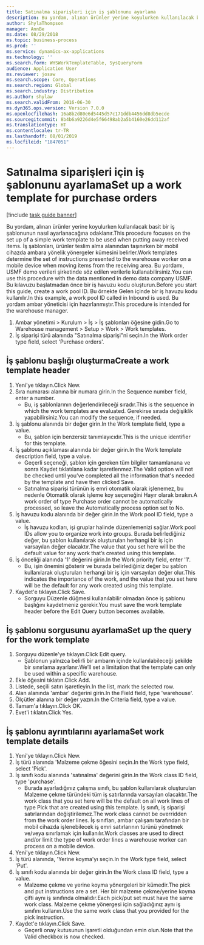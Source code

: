 ```yaml
---
title: Satınalma siparişleri için iş şablonunu ayarlama
description: Bu yordam, alınan ürünler yerine koyulurken kullanılacak basit bir iş şablonunun nasıl ayarlanacağına odaklanır.
author: ShylaThompson
manager: AnnBe
ms.date: 08/29/2018
ms.topic: business-process
ms.prod: ''
ms.service: dynamics-ax-applications
ms.technology: ''
ms.search.form: WHSWorkTemplateTable, SysQueryForm
audience: Application User
ms.reviewer: josaw
ms.search.scope: Core, Operations
ms.search.region: Global
ms.search.industry: Distribution
ms.author: shylaw
ms.search.validFrom: 2016-06-30
ms.dyn365.ops.version: Version 7.0.0
ms.openlocfilehash: 16a8b2d80e6d5445d57c171ddb4456dd8db5ecde
ms.sourcegitcommit: 8b4b6a9226d4e5f66498ab2a5b4160e26dd112af
ms.translationtype: HT
ms.contentlocale: tr-TR
ms.lasthandoff: 08/01/2019
ms.locfileid: "1847051"
---
```

# <a name="set-up-a-work-template-for-purchase-orders"></a><span data-ttu-id="99ed2-103">Satınalma siparişleri için iş şablonunu ayarlama</span><span class="sxs-lookup"><span data-stu-id="99ed2-103">Set up a work template for purchase orders</span></span>

[!include [task guide banner](../../includes/task-guide-banner.md)]

<span data-ttu-id="99ed2-104">Bu yordam, alınan ürünler yerine koyulurken kullanılacak basit bir iş şablonunun nasıl ayarlanacağına odaklanır.</span><span class="sxs-lookup"><span data-stu-id="99ed2-104">This procedure focuses on the set up of a simple work template to be used when putting away received items.</span></span> <span data-ttu-id="99ed2-105">İş şablonları, ürünler teslim alma alanından taşınırken bir mobil cihazda ambara yönelik yönergeler kümesini belirler.</span><span class="sxs-lookup"><span data-stu-id="99ed2-105">Work templates determine the set of instructions presented to the warehouse worker on a mobile device when moving items from the receiving area.</span></span> <span data-ttu-id="99ed2-106">Bu yordamı, USMF demo verileri şirketinde söz edilen verilerle kullanabilirsiniz.</span><span class="sxs-lookup"><span data-stu-id="99ed2-106">You can use this procedure with the data mentioned in demo data company USMF.</span></span> <span data-ttu-id="99ed2-107">Bu kılavuzu başlatmadan önce bir iş havuzu kodu oluşturun.</span><span class="sxs-lookup"><span data-stu-id="99ed2-107">Before you start this guide, create a work pool ID.</span></span> <span data-ttu-id="99ed2-108">Bu örnekte Gelen içinde bir iş havuzu kodu kullanılır.</span><span class="sxs-lookup"><span data-stu-id="99ed2-108">In this example, a work pool ID called in Inbound is used.</span></span> <span data-ttu-id="99ed2-109">Bu yordam ambar yöneticisi için hazırlanmıştır.</span><span class="sxs-lookup"><span data-stu-id="99ed2-109">This procedure is intended for the warehouse manager.</span></span>

1. <span data-ttu-id="99ed2-110">Ambar yönetimi > Kurulum > İş > İş şablonları öğesine gidin.</span><span class="sxs-lookup"><span data-stu-id="99ed2-110">Go to Warehouse management > Setup > Work > Work templates.</span></span>
2. <span data-ttu-id="99ed2-111">İş siparişi türü alanında "Satınalma siparişi"ni seçin.</span><span class="sxs-lookup"><span data-stu-id="99ed2-111">In the Work order type field, select 'Purchase orders'.</span></span>

## <a name="create-a-work-template-header"></a><span data-ttu-id="99ed2-112">İş şablonu başlığı oluşturma</span><span class="sxs-lookup"><span data-stu-id="99ed2-112">Create a work template header</span></span>
1. <span data-ttu-id="99ed2-113">Yeni'ye tıklayın.</span><span class="sxs-lookup"><span data-stu-id="99ed2-113">Click New.</span></span>
2. <span data-ttu-id="99ed2-114">Sıra numarası alanına bir numara girin.</span><span class="sxs-lookup"><span data-stu-id="99ed2-114">In the Sequence number field, enter a number.</span></span>
    * <span data-ttu-id="99ed2-115">Bu, iş şablonlarının değerlendirileceği sıradır.</span><span class="sxs-lookup"><span data-stu-id="99ed2-115">This is the sequence in which the work templates are evaluated.</span></span> <span data-ttu-id="99ed2-116">Gerekirse sırada değişiklik yapabilirsiniz.</span><span class="sxs-lookup"><span data-stu-id="99ed2-116">You can modify the sequence, if needed.</span></span>  
3. <span data-ttu-id="99ed2-117">İş şablonu alanında bir değer girin.</span><span class="sxs-lookup"><span data-stu-id="99ed2-117">In the Work template field, type a value.</span></span>
    * <span data-ttu-id="99ed2-118">Bu, şablon için benzersiz tanımlayıcıdır.</span><span class="sxs-lookup"><span data-stu-id="99ed2-118">This is the unique identifier for this template.</span></span>  
4. <span data-ttu-id="99ed2-119">İş şablonu açıklaması alanında bir değer girin.</span><span class="sxs-lookup"><span data-stu-id="99ed2-119">In the Work template description field, type a value.</span></span>
    * <span data-ttu-id="99ed2-120">Geçerli seçeneği, şablon için gereken tüm bilgiler tamamlanana ve sonra Kaydet tıklatılana kadar işaretlenmez.</span><span class="sxs-lookup"><span data-stu-id="99ed2-120">The Valid option will not be checked until you’ve completed all the information that's needed by the template and have then clicked Save.</span></span>  
    * <span data-ttu-id="99ed2-121">Satınalma siparişi türünün iş emri otomatik olarak işlenemez, bu nedenle Otomatik olarak işleme koy seçeneğini Hayır olarak bırakın.</span><span class="sxs-lookup"><span data-stu-id="99ed2-121">A work order of type Purchase order cannot be automatically processed, so leave the  Automatically process option set to No.</span></span>  
5. <span data-ttu-id="99ed2-122">İş havuzu kodu alanında bir değer girin.</span><span class="sxs-lookup"><span data-stu-id="99ed2-122">In the Work pool ID field, type a value.</span></span>
    * <span data-ttu-id="99ed2-123">İş havuzu kodları, işi gruplar halinde düzenlemenizi sağlar.</span><span class="sxs-lookup"><span data-stu-id="99ed2-123">Work pool IDs allow you to organize work into groups.</span></span> <span data-ttu-id="99ed2-124">Burada belirlediğiniz değer, bu şablon kullanılarak oluşturulan herhangi bir iş için varsayılan değer olacaktır.</span><span class="sxs-lookup"><span data-stu-id="99ed2-124">The value that you set here will be the default value for any work that’s created using this template.</span></span>  
6. <span data-ttu-id="99ed2-125">İş önceliği alanında '1' değerini girin.</span><span class="sxs-lookup"><span data-stu-id="99ed2-125">In the Work priority field, enter '1'.</span></span>
    * <span data-ttu-id="99ed2-126">Bu, işin önemini gösterir ve burada belirlediğiniz değer bu şablon kullanılarak oluşturulan herhangi bir iş için varsayılan değer olur.</span><span class="sxs-lookup"><span data-stu-id="99ed2-126">This indicates the importance of the work, and the value that you set here will be the default for any work created using this template.</span></span>  
7. <span data-ttu-id="99ed2-127">Kaydet'e tıklayın.</span><span class="sxs-lookup"><span data-stu-id="99ed2-127">Click Save.</span></span>
    * <span data-ttu-id="99ed2-128">Sorguyu Düzenle düğmesi kullanılabilir olmadan önce iş şablonu başlığını kaydetmeniz gerekir.</span><span class="sxs-lookup"><span data-stu-id="99ed2-128">You must save the work template header before the Edit Query button becomes available.</span></span>  

## <a name="set-up-the-query-for-the-work-template"></a><span data-ttu-id="99ed2-129">İş şablonu sorgusunu ayarlama</span><span class="sxs-lookup"><span data-stu-id="99ed2-129">Set up the query for the work template</span></span>
1. <span data-ttu-id="99ed2-130">Sorguyu düzenle'ye tıklayın.</span><span class="sxs-lookup"><span data-stu-id="99ed2-130">Click Edit query.</span></span>
    * <span data-ttu-id="99ed2-131">Şablonun yalnızca belirli bir ambarın içinde kullanılabileceği şekilde bir sınırlama ayarlanır.</span><span class="sxs-lookup"><span data-stu-id="99ed2-131">We’ll set a limitation that the template can only be used within a specific warehouse.</span></span>  
2. <span data-ttu-id="99ed2-132">Ekle öğesini tıklatın.</span><span class="sxs-lookup"><span data-stu-id="99ed2-132">Click Add.</span></span>
3. <span data-ttu-id="99ed2-133">Listede, seçili satırı işaretleyin.</span><span class="sxs-lookup"><span data-stu-id="99ed2-133">In the list, mark the selected row.</span></span>
4. <span data-ttu-id="99ed2-134">Alan alanında 'ambar' değerini girin.</span><span class="sxs-lookup"><span data-stu-id="99ed2-134">In the Field field, type 'warehouse'.</span></span>
5. <span data-ttu-id="99ed2-135">Ölçütler alanına bir değer yazın.</span><span class="sxs-lookup"><span data-stu-id="99ed2-135">In the Criteria field, type a value.</span></span>
6. <span data-ttu-id="99ed2-136">Tamam'a tıklayın.</span><span class="sxs-lookup"><span data-stu-id="99ed2-136">Click OK.</span></span>
7. <span data-ttu-id="99ed2-137">Evet'i tıklatın.</span><span class="sxs-lookup"><span data-stu-id="99ed2-137">Click Yes.</span></span>

## <a name="set-work-template-details"></a><span data-ttu-id="99ed2-138">İş şablonu ayrıntılarını ayarlama</span><span class="sxs-lookup"><span data-stu-id="99ed2-138">Set work template details</span></span>
1. <span data-ttu-id="99ed2-139">Yeni'ye tıklayın.</span><span class="sxs-lookup"><span data-stu-id="99ed2-139">Click New.</span></span>
2. <span data-ttu-id="99ed2-140">İş türü alanında 'Malzeme çekme öğesini seçin.</span><span class="sxs-lookup"><span data-stu-id="99ed2-140">In the Work type field, select 'Pick'.</span></span>
3. <span data-ttu-id="99ed2-141">İş sınıfı kodu alanında 'satınalma' değerini girin.</span><span class="sxs-lookup"><span data-stu-id="99ed2-141">In the Work class ID field, type 'purchase'.</span></span>
    * <span data-ttu-id="99ed2-142">Burada ayarladığınız çalışma sınıfı, bu şablon kullanılarak oluşturulan Malzeme çekme türündeki tüm iş satırlarında varsayılan olacaktır.</span><span class="sxs-lookup"><span data-stu-id="99ed2-142">The work class that you set here will be the default on all work lines of type Pick that are created using this template.</span></span> <span data-ttu-id="99ed2-143">İş sınıfı, iş siparişi satırlarından değiştirilemez.</span><span class="sxs-lookup"><span data-stu-id="99ed2-143">The work class cannot be overridden from the work order lines.</span></span> <span data-ttu-id="99ed2-144">İş sınıfları, ambar çalışanı tarafından bir mobil cihazda işlenebilecek iş emri satırlarının türünü yönetmek ve/veya sınırlamak için kullanılır.</span><span class="sxs-lookup"><span data-stu-id="99ed2-144">Work classes are used to direct and/or limit the type of work order lines a warehouse worker can process on a mobile device.</span></span>  
4. <span data-ttu-id="99ed2-145">Yeni'ye tıklayın.</span><span class="sxs-lookup"><span data-stu-id="99ed2-145">Click New.</span></span>
5. <span data-ttu-id="99ed2-146">İş türü alanında, 'Yerine koyma'yı seçin.</span><span class="sxs-lookup"><span data-stu-id="99ed2-146">In the Work type field, select 'Put'.</span></span>
6. <span data-ttu-id="99ed2-147">İş sınıfı kodu alanında bir değer girin.</span><span class="sxs-lookup"><span data-stu-id="99ed2-147">In the Work class ID field, type a value.</span></span>
    * <span data-ttu-id="99ed2-148">Malzeme çekme ve yerine koyma yönergeleri bir kümedir.</span><span class="sxs-lookup"><span data-stu-id="99ed2-148">The pick and put instructions are a set.</span></span> <span data-ttu-id="99ed2-149">Her bir malzeme çekme/yerine koyma çifti aynı iş sınıfında olmalıdır.</span><span class="sxs-lookup"><span data-stu-id="99ed2-149">Each pick/put set must have the same work class.</span></span> <span data-ttu-id="99ed2-150">Malzeme çekme yönergesi için sağladığınız aynı iş sınıfını kullanın.</span><span class="sxs-lookup"><span data-stu-id="99ed2-150">Use the same work class that you provided for the pick instruction.</span></span>  
7. <span data-ttu-id="99ed2-151">Kaydet'e tıklayın.</span><span class="sxs-lookup"><span data-stu-id="99ed2-151">Click Save.</span></span>
    * <span data-ttu-id="99ed2-152">Geçerli onay kutusunun işaretli olduğundan emin olun.</span><span class="sxs-lookup"><span data-stu-id="99ed2-152">Note that the Valid checkbox is now checked.</span></span>  

